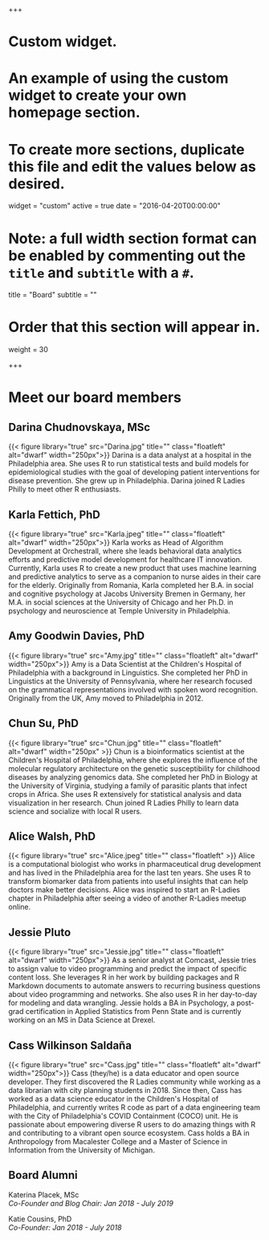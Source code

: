 +++
# Custom widget.
# An example of using the custom widget to create your own homepage section.
# To create more sections, duplicate this file and edit the values below as desired.
widget = "custom"
active = true
date = "2016-04-20T00:00:00"

# Note: a full width section format can be enabled by commenting out the `title` and `subtitle` with a `#`.
title = "Board"
subtitle = ""

# Order that this section will appear in.
weight = 30

+++

# Meet our board members

## Darina Chudnovskaya, MSc
{{< figure library="true" src="Darina.jpg" title="" class="floatleft" alt="dwarf" width="250px">}}
 Darina is a data analyst at a hospital in the Philadelphia area. She uses R to run statistical tests and build models for epidemiological studies with the goal of developing patient interventions for disease prevention. She grew up in Philadelphia. Darina joined R Ladies Philly to meet other R enthusiasts. 

## Karla Fettich, PhD 
{{< figure library="true" src="Karla.jpeg" title="" class="floatleft" alt="dwarf" width="250px">}}
 Karla works as Head of Algorithm Development at Orchestrall, where she leads behavioral data analytics efforts and predictive model development for healthcare IT innovation. Currently, Karla uses R to create a new product that uses machine learning and predictive analytics to serve as a companion to nurse aides in their care for the elderly. Originally from Romania, Karla completed her B.A. in social and cognitive psychology at Jacobs University Bremen in Germany, her M.A. in social sciences at the University of Chicago and her Ph.D. in psychology and neuroscience at Temple University in Philadelphia. 

## Amy Goodwin Davies, PhD
{{< figure library="true" src="Amy.jpg" title="" class="floatleft" alt="dwarf" width="250px">}}
Amy is a Data Scientist at the Children's Hospital of Philadelphia with a background in Linguistics. She completed her PhD in Linguistics at the University of Pennsylvania, where her research focused on the grammatical representations involved with spoken word recognition. Originally from the UK, Amy moved to Philadelphia in 2012.

## Chun Su, PhD
{{< figure library="true" src="Chun.jpg" title="" class="floatleft" alt="dwarf" width="250px" >}}
Chun is a bioinformatics scientist at the Children's Hospital of Philadelphia, where she explores the influence of the molecular regulatory architecture on the genetic susceptibility for childhood diseases by analyzing genomics data. She completed her PhD in Biology at the University of Virginia, studying a family of parasitic plants that infect crops in Africa. She uses R extensively for statistical analysis and data visualization in her research. Chun joined R Ladies Philly to learn data science and socialize with local R users.

## Alice Walsh, PhD
{{< figure library="true" src="Alice.jpeg" title="" class="floatleft" >}}
Alice is a computational biologist who works in pharmaceutical drug development and has lived in the Philadelphia area for the last ten years. She uses R to transform biomarker data from patients into useful insights that can help doctors make better decisions. Alice was inspired to start an R-Ladies chapter in Philadelphia after seeing a video of another R-Ladies meetup online. 

## Jessie Pluto
{{< figure library="true" src="Jessie.jpg" title="" class="floatleft" alt="dwarf" width="250px">}}
As a senior analyst at Comcast, Jessie tries to assign value to video programming and predict the impact of specific content loss. She leverages R in her work by building packages and R Markdown documents to automate answers to recurring business questions about video programming and networks. She also uses R in her day-to-day for modeling and data wrangling. Jessie holds a BA in Psychology, a post-grad certification in Applied Statistics from Penn State and is currently working on an MS in Data Science at Drexel. 

## Cass Wilkinson Saldaña
{{< figure library="true" src="Cass.jpg" title="" class="floatleft" alt="dwarf" width="250px">}}
Cass (they/he) is a data educator and open source developer. They first discovered the R Ladies community while working as a data librarian with city planning students in 2018. Since then, Cass has worked as a data science educator in the Children's Hospital of Philadelphia, and currently writes R code as part of a data engineering team with the City of Philadelphia's COVID Containment (COCO) unit. He is passionate about empowering diverse R users to do amazing things with R and contributing to a vibrant open source ecosystem. Cass holds a BA in Anthropology from Macalester College and a Master of Science in Information from the University of Michigan.

## Board Alumni
Katerina Placek, MSc  
*Co-Founder and Blog Chair: Jan 2018 - July 2019*

Katie Cousins, PhD  
*Co-Founder: Jan 2018 - July 2018*
